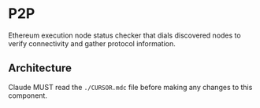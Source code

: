 # P2P

Ethereum execution node status checker that dials discovered nodes to verify connectivity and gather protocol information.

## Architecture  
Claude MUST read the `./CURSOR.mdc` file before making any changes to this component.